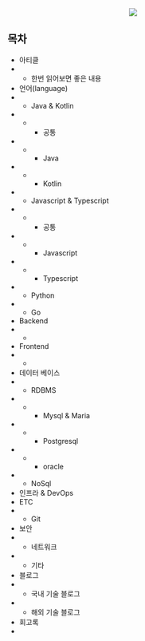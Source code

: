 <div align=center>
  <a href="https://github.com/ask-resume"><img src="https://github.com/132262B/tech-reads-archive/tree/main/images/title.png"></a>
</div>


## 목차
* 아티클
* * 한번 읽어보면 좋은 내용
* 언어(language)
* * Java & Kotlin
* * * 공통
* * * Java
* * * Kotlin
* * Javascript & Typescript
* * * 공통
* * * Javascript
* * * Typescript
* * Python
* * Go
* Backend
* * 
* Frontend
* * 
* 데이터 베이스
* * RDBMS
* * * Mysql & Maria
* * * Postgresql
* * * oracle
* * NoSql
* 인프라 & DevOps
* ETC
* * Git
* 보안
* * 네트워크
* * 기타
* 블로그
* * 국내 기술 블로그
* * 해외 기술 블로그
* 회고록
* 